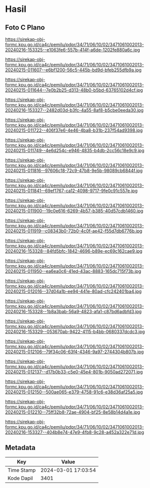 # Hasil

## Foto C Plano

https://sirekap-obj-formc.kpu.go.id/ca4c/pemilu/pdpr/34/71/06/10/02/3471061002013-20240216-153325--e1063fe6-557b-414f-a6de-1202fe880a6c.jpg

https://sirekap-obj-formc.kpu.go.id/ca4c/pemilu/pdpr/34/71/06/10/02/3471061002013-20240215-011607--e6bf1200-56c5-445b-bd9d-bfeb255dfb9a.jpg

https://sirekap-obj-formc.kpu.go.id/ca4c/pemilu/pdpr/34/71/06/10/02/3471061002013-20240215-011644--7e0b2b25-d313-48b0-b5bd-63765102d4cf.jpg

https://sirekap-obj-formc.kpu.go.id/ca4c/pemilu/pdpr/34/71/06/10/02/3471061002013-20240216-153327--2482d03d-b3fc-4a55-8af8-b5cbe0eeda30.jpg

https://sirekap-obj-formc.kpu.go.id/ca4c/pemilu/pdpr/34/71/06/10/02/3471061002013-20240215-011722--406f37e6-4e46-4ba8-b31b-237f54ad9398.jpg

https://sirekap-obj-formc.kpu.go.id/ca4c/pemilu/pdpr/34/71/06/10/02/3471061002013-20240215-011749--4e6d254c-e946-4835-b4db-2cc56c18e9c9.jpg

https://sirekap-obj-formc.kpu.go.id/ca4c/pemilu/pdpr/34/71/06/10/02/3471061002013-20240215-011816--97606c18-72c9-47b8-9e5b-98089cb6844f.jpg

https://sirekap-obj-formc.kpu.go.id/ca4c/pemilu/pdpr/34/71/06/10/02/3471061002013-20240215-011841--69ef1767-ca12-4098-9717-9fe0c91c557e.jpg

https://sirekap-obj-formc.kpu.go.id/ca4c/pemilu/pdpr/34/71/06/10/02/3471061002013-20240215-011900--19c0e616-6269-4b57-b385-40d57cdb1460.jpg

https://sirekap-obj-formc.kpu.go.id/ca4c/pemilu/pdpr/34/71/06/10/02/3471061002013-20240215-011919--c08343b0-72b0-4c0f-ae42-f55d7db6776b.jpg

https://sirekap-obj-formc.kpu.go.id/ca4c/pemilu/pdpr/34/71/06/10/02/3471061002013-20240216-153328--84fd5bfc-1842-4696-b89e-ec69c162cae9.jpg

https://sirekap-obj-formc.kpu.go.id/ca4c/pemilu/pdpr/34/71/06/10/02/3471061002013-20240215-011950--ea6ea0c6-41ed-43ac-8883-165dc715f73b.jpg

https://sirekap-obj-formc.kpu.go.id/ca4c/pemilu/pdpr/34/71/06/10/02/3471061002013-20240215-012016--37d04a1b-ee94-441e-80ad-cfc242401ba4.jpg

https://sirekap-obj-formc.kpu.go.id/ca4c/pemilu/pdpr/34/71/06/10/02/3471061002013-20240216-153328--1b8a3bab-56a9-4823-afa1-c87bd6adbfd3.jpg

https://sirekap-obj-formc.kpu.go.id/ca4c/pemilu/pdpr/34/71/06/10/02/3471061002013-20240216-153329--053670ab-9422-4115-b4bb-0680337dcdc3.jpg

https://sirekap-obj-formc.kpu.go.id/ca4c/pemilu/pdpr/34/71/06/10/02/3471061002013-20240215-012106--79f34c06-63f4-4346-9a97-2744304b807b.jpg

https://sirekap-obj-formc.kpu.go.id/ca4c/pemilu/pdpr/34/71/06/10/02/3471061002013-20240215-012137--d17b0b33-c5e0-45e4-801b-9050ad272071.jpg

https://sirekap-obj-formc.kpu.go.id/ca4c/pemilu/pdpr/34/71/06/10/02/3471061002013-20240215-012150--500ae065-e379-4758-91c6-e38d36af25a5.jpg

https://sirekap-obj-formc.kpu.go.id/ca4c/pemilu/pdpr/34/71/06/10/02/3471061002013-20240215-012210--75ff32b8-72ae-4904-bf25-8e58b14d4a1e.jpg

https://sirekap-obj-formc.kpu.go.id/ca4c/pemilu/pdpr/34/71/06/10/02/3471061002013-20240216-153327--404b8e74-47e9-4fb8-9c28-a452a322e71d.jpg


## Metadata

| Key        | Value               |
| ---------- | ------------------- |
| Time Stamp | 2024-03-01 17:03:54 |
| Kode Dapil | 3401                |



